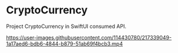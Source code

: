 # CryptoCurrency
Project CryptoCurrency in SwiftUI consumed API.

https://user-images.githubusercontent.com/114430780/217339049-1a17aed6-bdb6-4844-b879-51ab69f4bcb3.mp4


